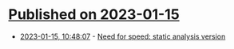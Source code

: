 # [Published on 2023-01-15](index.md)

* [2023-01-15, 10:48:07](https://news.ycombinator.com/item?id=34388463) - [Need for speed: static analysis version](https://semgrep.dev/blog/2022/static-analysis-speed)
